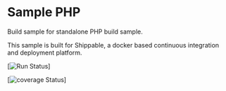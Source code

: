 Sample PHP
===============

Build sample for standalone PHP build sample.

This sample is built for Shippable, a docker based continuous integration and deployment platform.

[![Run Status](https://apibeta.shippable.com/projects/577276afc77dae78a8fd49c5/badge?branch=master)]

[![coverage Status](https://apibeta.shippable.com/projects/577276afc77dae78a8fd49c5/coverageBadge?branch=master)]
